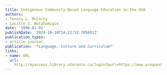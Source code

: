 ```yaml
---
title: Indigenous Community-Based Language Education in the USA
authors:
- Teresa L. McCarty
- Lucille J. Watahomigie
date: '1998-01-01'
publishDate: '2024-10-10T14:22:53.705691Z'
publication_types:
- article-journal
publication: '*Language, Culture and Curriculum*'
links:
- name: URL
  url: 
    http://myaccess.library.utoronto.ca/login?qurl=https://www.proquest.com/docview/62498035?accountid=14771&bdid=38382&_bd=QXo%2Fl9pdjnchJX%2BNIRG19GhcjYo%3D
---
```

